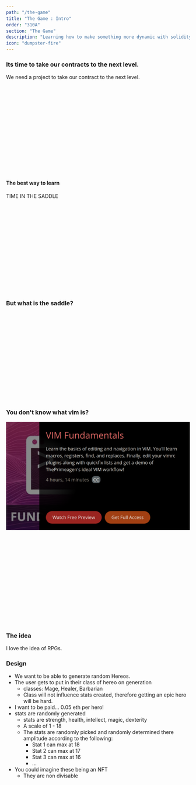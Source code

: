 ```yaml
---
path: "/the-game"
title: "The Game : Intro"
order: "310A"
section: "The Game"
description: "Learning how to make something more dynamic with solidity"
icon: "dumpster-fire"
---
```


### Its time to take our contracts to the next level.
We need a project to take our contract to the next level.

<br />
<br />
<br />
<br />
<br />
<br />
<br />
<br />
<br />
<br />
<br />
<br />
<br />
<br />

#### The best way to learn
TIME IN THE SADDLE

<br />
<br />
<br />
<br />
<br />
<br />
<br />
<br />
<br />
<br />
<br />
<br />
<br />
<br />

### But what is the saddle?

<br />
<br />
<br />
<br />
<br />
<br />
<br />
<br />
<br />
<br />
<br />
<br />
<br />
<br />

### You don't know what vim is?
![Vim Course](./images/vim.png)

<br />
<br />
<br />
<br />
<br />
<br />
<br />
<br />
<br />
<br />
<br />
<br />
<br />
<br />

### The idea
I love the idea of RPGs.

### Design
* We want to be able to generate random Hereos.
* The user gets to put in their class of hereo on generation
  * classes: Mage, Healer, Barbarian
  * Class will not influence stats created, therefore getting an epic hero will
    be hard.
* I want to be paid... 0.05 eth per hero!
* stats are randomly generated
  * stats are strength, health, intellect, magic, dexterity
  * A scale of 1 - 18
  * The stats are randomly picked and randomly determined there amplitude according to the following:
    * Stat 1 can max at 18
    * Stat 2 can max at 17
    * Stat 3 can max at 16
    * ...
* You could imagine these being an NFT
  * They are non divisable

<br />
<br />
<br />
<br />
<br />
<br />
<br />
<br />
<br />
<br />
<br />
<br />
<br />
<br />

